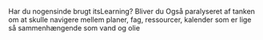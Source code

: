 Har du nogensinde brugt itsLearning? Bliver du 
 Også paralyseret af tanken om at skulle navigere mellem planer, fag, ressourcer, kalender som er lige så sammenhængende som vand og olie